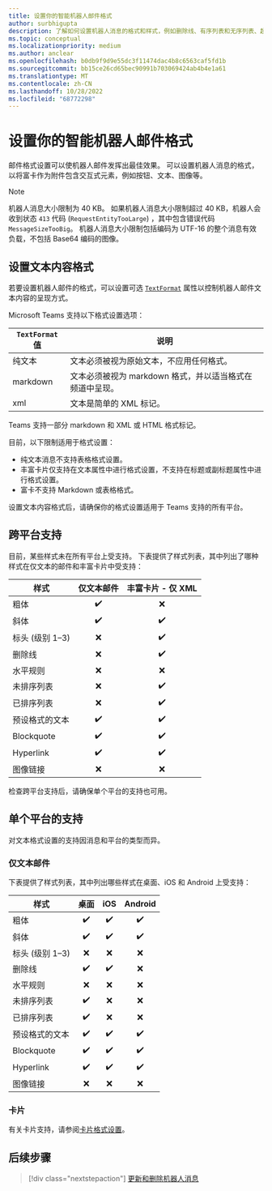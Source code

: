 ```yaml
---
title: 设置你的智能机器人邮件格式
author: surbhigupta
description: 了解如何设置机器人消息的格式和样式，例如删除线、有序列表和无序列表、超链接或图像链接。 了解跨平台支持。
ms.topic: conceptual
ms.localizationpriority: medium
ms.author: anclear
ms.openlocfilehash: b0db9f9d9e55dc3f11474dac4b8c6563caf5fd1b
ms.sourcegitcommit: bb15ce26cd65bec90991b703069424ab4b4e1a61
ms.translationtype: MT
ms.contentlocale: zh-CN
ms.lasthandoff: 10/28/2022
ms.locfileid: "68772298"
---
```

# <a name="format-your-bot-messages"></a>设置你的智能机器人邮件格式

邮件格式设置可以使机器人邮件发挥出最佳效果。 可以设置机器人消息的格式，以将富卡作为附件包含交互式元素，例如按钮、文本、图像等。

> [!NOTE]
> 机器人消息大小限制为 40 KB。 如果机器人消息大小限制超过 40 KB，机器人会收到状态 `413` 代码 (`RequestEntityTooLarge`) ，其中包含错误代码 `MessageSizeTooBig`。 机器人消息大小限制包括编码为 UTF-16 的整个消息有效负载，不包括 Base64 编码的图像。

## <a name="format-text-content"></a>设置文本内容格式

若要设置机器人邮件的格式，可以设置可选 [`TextFormat`](/bot-framework/dotnet/bot-builder-dotnet-create-messages#customizing-a-message) 属性以控制机器人邮件文本内容的呈现方式。

Microsoft Teams 支持以下格式设置选项：

| `TextFormat` 值 | 说明 |
| --- | --- |
| 纯文本 | 文本必须被视为原始文本，不应用任何格式。|
| markdown | 文本必须被视为 markdown 格式，并以适当格式在频道中呈现。 |
| xml | 文本是简单的 XML 标记。 |

Teams 支持一部分 markdown 和 XML 或 HTML 格式标记。

目前，以下限制适用于格式设置：

* 纯文本消息不支持表格格式设置。
* 丰富卡片仅支持在文本属性中进行格式设置，不支持在标题或副标题属性中进行格式设置。
* 富卡不支持 Markdown 或表格格式。

设置文本内容格式后，请确保你的格式设置适用于 Teams 支持的所有平台。

## <a name="cross-platform-support"></a>跨平台支持

目前，某些样式未在所有平台上受支持。 下表提供了样式列表，其中列出了哪种样式在仅文本的邮件和丰富卡片中受支持：

| 样式                     | 仅文本邮件 | 丰富卡片 - 仅 XML |
| ---                       | :---: | :---: |
| 粗体                      | ✔️️ | ❌ |
| 斜体                    | ✔️ | ✔️ |
| 标头 (级别 1&ndash;3) | ❌ | ✔️ |
| 删除线             | ❌ | ✔️ |
| 水平规则           | ❌ | ❌ |
| 未排序列表            | ❌ | ✔️ |
| 已排序列表              | ❌ | ✔️ |
| 预设格式的文本         | ✔️ | ✔️ |
| Blockquote                | ✔️ | ✔️ |
| Hyperlink                 | ✔️ | ✔️ |
| 图像链接                | ❌ | ❌ |

检查跨平台支持后，请确保单个平台的支持也可用。

## <a name="support-by-individual-platform"></a>单个平台的支持

对文本格式设置的支持因消息和平台的类型而异。

### <a name="text-only-messages"></a>仅文本邮件

下表提供了样式列表，其中列出哪些样式在桌面、iOS 和 Android 上受支持：

| 样式                     | 桌面 | iOS | Android |
| ---                       | :---: | :---: | :---: |
| 粗体                      | ✔️ | ✔️ | ✔️ |
| 斜体                    | ✔️ | ✔️ | ✔️ |
| 标头 (级别 1&ndash;3) | ❌ | ❌ | ❌ |
| 删除线             | ✔️ | ✔️ | ❌ |
| 水平规则           | ❌ | ❌ | ❌ |
| 未排序列表            | ✔️ | ❌ | ❌ |
| 已排序列表              | ✔️ | ❌ | ❌ |
| 预设格式的文本         | ✔️ | ✔️ | ✔️ |
| Blockquote                | ✔️ | ✔️ | ✔️ |
| Hyperlink                 | ✔️ | ✔️ | ✔️ |
| 图像链接                | ❌ | ❌ | ❌ |

### <a name="cards"></a>卡片

有关卡片支持，请参阅[卡片格式设置](~/task-modules-and-cards/cards/cards-format.md)。

## <a name="next-step"></a>后续步骤

> [!div class="nextstepaction"]
> [更新和删除机器人消息](~/bots/how-to/update-and-delete-bot-messages.md)
